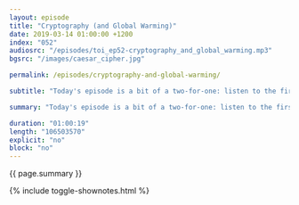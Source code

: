 ```yaml
---
layout: episode
title: "Cryptography (and Global Warming)"
date: 2019-03-14 01:00:00 +1200
index: "052"
audiosrc: "/episodes/toi_ep52-cryptography_and_global_warming.mp3"
bgsrc: "/images/caesar_cipher.jpg"

permalink: /episodes/cryptography-and-global-warming/

subtitle: "Today's episode is a bit of a two-for-one: listen to the first part to learn about the ins and outs of how to send secret messages (and how your information is privately stored online!). Here's the thing that you probably can't hear in the audio though: there was a heat wave when we were recording, and it got so hot we could barely think. And cryptography is a subject that requires a lot of thinking! So, listen to the second part (starting at 29:29) to hear us lament about global warming, and the things we can do to alleviate and hopefully avoid the worst possible future. Throw in a classic Sophia rant™ about mental health, and you've got yourself a classic Things of Interest episode! Enjoy."

summary: "Today's episode is a bit of a two-for-one: listen to the first part to learn about the ins and outs of how to send secret messages (and how your information is privately stored online!). Here's the thing that you probably can't hear in the audio though: there was a heat wave when we were recording, and it got so hot we could barely think. And cryptography is a subject that requires a lot of thinking! So, listen to the second part (starting at 29:29) to hear us lament about global warming, and the things we can do to alleviate and hopefully avoid the worst possible future. Throw in a classic Sophia rant™ about mental health, and you've got yourself a classic Things of Interest episode! Enjoy."

duration: "01:00:19"
length: "106503570"
explicit: "no"
block: "no" 
---
```

<section class="summary" markdown="1">

{{ page.summary }}

</section>

{% include toggle-shownotes.html %}

<section id="shownotes" class="hidden" markdown="1">


</section>
